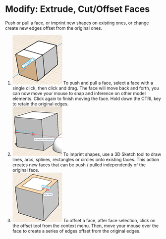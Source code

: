 # Modify: Extrude, Cut\/Offset Faces

Push or pull a face, or imprint new shapes on existing ones, or change create new edges offset from the original ones.

1. ![](../.gitbook/assets/guid-759599ca-0885-4d40-a9fe-bb1e1ad1640a-low.png) To push and pull a face, select a face with a single click, then click and drag. The face will move back and forth, you can now move your mouse to snap and inference on other model elements. Click again to finish moving the face. Hold down the CTRL key to retain the original edges.
2. ![](../.gitbook/assets/guid-756ac071-3bd5-4c4b-a234-b5d4209a4702-low.png) To imprint shapes, use a 3D Sketch tool to draw lines, arcs, splines, rectangles or circles onto existing faces. This action creates new faces that can be push / pulled independently of the original face.
3. ![](../.gitbook/assets/guid-84901b0b-d8d3-4748-830a-4e1191a840a4-low.png) To offset a face, after face selection, click on the offset tool from the context menu. Then, move your mouse over the face to create a series of edges offset from the original edges.

